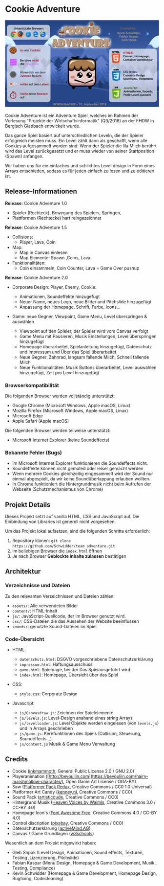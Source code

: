 # Cookie Adventure

![beschreibung](assets/help/gitintro.png "Beschreibung des Spiels")

Cookie Adventure ist ein Adventure Spiel, welches im Rahmen der Vorlesung "Projekte der Wirtschaftsinformatik" (Q3/2018) 
an der FHDW in Bergisch Gladbach entwickelt wurde.

Das ganze Spiel basiert auf unterschiedlichen Leveln, die der Spieler erfolgreich meisten muss.
Ein Level zählt dann als geschafft, wenn alle Cookies aufgesammelt worden sind:
Wenn der Spieler die lila Milch berührt wird das Level zurückgesetzt und er muss wieder 
von seiner Startposition (Spawn) anfangen.

Wir haben uns für ein einfaches und schlichtes Level design in Form eines Arrays entschieden, 
sodass es für jeden einfach zu lesen und zu editieren ist.

## Release-Informationen
**Release**: Cookie Adventure 1.0
* Spieler (Rechteck), Bewegung des Spielers, Springen,
* Plattformen (Rechtecke) hart reingezeichnet

**Release**: Cookie Adventure 1.5
* Collisions:
    * Player, Lava, Coin
* Map:
    * Map in Canvas einlesen
    * Map Elemente: Spawn ,Coins, Lava
* Funktionalitäten: 
    * Coin einsammeln, Coin Counter, Lava = Game Over pushup

**Release**: Cookie Adventure 2.0
* Corporate Design: Player, Enemy, Cookie:
    * Animationen, Soundeffekte hinzugefügt
    * Neuer Name, neues Logo, neue Bilder und Pitchslide hinzugefügt
    * Anpassung der Homepage, Schrift, Farbe, Icons...

* Game: neue Gegner, Viewpoint, Game Menu, Level überspringen & auswählen
    * Viewpoint auf den Spieler, der Spieler wird vom Canvas verfolgt
    * Game Menu mit Pausieren, Musik Einstellungen, Level überspringen hinzugefügt
    * Homepage überarbeitet, Spielanleitung hinzugefügt, Datenschutz und Impressum und Über das Spiel überarbeitet
    * Neue Gegner: Zahnrad, langsam fallende Milch, Schnell fallende Milch
    * Neue Funktionalitäten: Musik Buttons überarbeitet, Level auswählen hinzugefügt, Zeit pro Level hinzugefügt

### Browserkompatibilität
Die folgenden Browser werden vollständig unterstützt:
* Google Chrome (Microsoft Windows, Apple macOS, Linux)
* Mozilla Firefox (Microsoft Windows, Apple macOS, Linux)
* Microsoft Edge
* Apple Safari (Apple macOS)

Die folgenden Browser werden teilweise unterstützt:
* Microsoft Internet Explorer (keine Soundeffects)

### Bekannte Fehler (Bugs)
* Im Microsoft Internet Explorer funktionieren die Soundeffects nicht.
* Soundeffekte können nicht gemuted oder leiser gemacht werden
* Wenn mehrere Cookies gleichzeitig eingesammelt wird der Sound nur einmal abgespielt, da wir keine Soundüberlappung erlauben wollten.
* In Chrome funktioniert die Hintergrundmusik nicht beim Aufrufen der Webseite (Schutzmechanismus von Chrome)

## Projekt Details
Dieses Projekt setzt auf vanilla HTML, CSS und JavaScript auf.
Die Einbindung von Libraries ist generell nicht vorgesehen.

Um das Projekt lokal aufsetzen, sind die folgenden Schritte erforderlich:

1. Repository klonen: `git clone https://github.com/Schwidder/team_adventure.git`
2. Im beliebigen Browser die `index.html` öffnen
3. Je nach Browser **Geblockte Inhalte zulassen** bestätigen

## Architektur
### Verzeichnisse und Dateien
Zu den relevanten Verzeichnissen und Dateien zählen:
* `assets/`: Alle verwendeten Bilder
* `content/`: HTML-Inhalt
* `js/`: JavaScript-Quellcode, der im Browser genutzt wird.
* `css/`: CSS-Dateien die das Aussehen der Website beeinflussen
* `sounds/`: genutzte Sound-Dateien im Spiel

### Code-Übersicht

* HTML:
    * `datenschutz.html`:  DSGVO vorgeschriebene Datenschutzerklärung
    * `impressum.html`:    Haftungsausschuss
    * `game.html`:         Spielpage, bei der Das Spielausgeführt wird
    * `index.html`:        Homepage, Übersicht über das Spiel

* CSS:
    * `style.css`:         Corporate Design

* Javascript:
    * `js/Canvasdraw.js`:  Zeichnen der Spielelemente
    * `js/levels.js`:      Level-Design anahand eines string Arrays
    * `js/levelloader.js`: Level Objekte werden eingelesen (von `levels.js`) und in Arrays geschrieben
    * `js/game.js`:        Kernfunktionen des Spiels (Collision, Steuerung, Soundeffects...)
    * `js/content.js`      Musik & Game Menu Verwaltung 

## Credits

* Cookie ([inkmammoth](https://opengameart.org/content/pixel-art-food-pack-by-inkmammoth), General Public License 2.0 / GNU 2.0)
* Playeranimation ([http://bevouliin.com](https://bevouliin.com/hairy-marshmallow-character/), Open Game Art License / OGA-BY)
* Saw ([Platformer Pack Redux](https://kenney.nl/assets/platformer-pack-redux), Creative Commons / CC0 1.0 Universal)
* Platformer Art Candy ([kenney.nl](https://kenney.nl/assets/platformer-art-candy), Creative Commons / CC0)
* Sound Pack ([artisticdude](https://opengameart.org/content/rpg-sound-pack), Creative Commons / CC0)
* Hintergrund Musik ([Heaven Voices by Waimis](https://soundcloud.com/waimis), Creative Commons 3.0 / CC-BY 3.0)
* Homepage Icon's ([Font Awesome Free](https://fontawesome.com/free), Creative Commons 4.0 / CC-BY 4.0)
* Control discription ([pixabay](https://pixabay.com/de/tastatur-computer-einfache-pc-1293389/), Creative Commons / CC0) 
* Datenschutzerklärung ([activeMind.AG](https://www.activemind.de/datenschutz/datenschutzhinweis-generator/))
* Canvas / Game Grundlagen ([w3schools](https://www.w3schools.com/graphics/))


Wesentlich an dem Projekt mitgewirkt haben:
* Gleb Shpak (Level Design, Animationen, Sound effects, Texturen, Testing ,Lizenzierung, Pitchslide)
* Fabian Kaspar (Menu Design, Homepage & Game Development, Musik , Testing, Compliance)
* Kevin Schwidder (Homepage & Game Development, Homepage Design, Bugfixing, Codecleaning)
